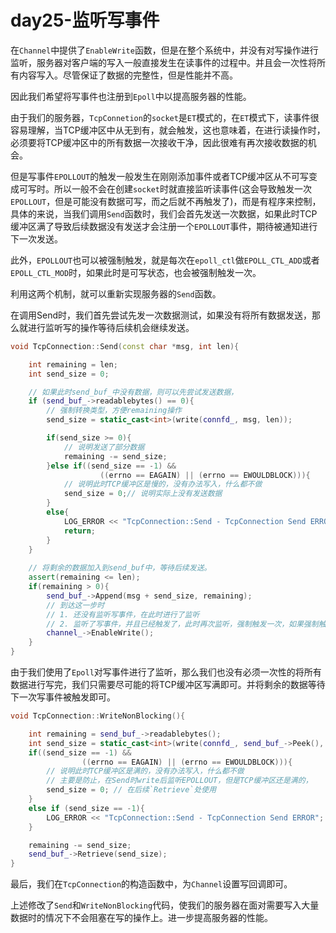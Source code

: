 # day25-监听写事件

在`Channel`中提供了`EnableWrite`函数，但是在整个系统中，并没有对写操作进行监听，服务器对客户端的写入一般直接发生在读事件的过程中。并且会一次性将所有内容写入。尽管保证了数据的完整性，但是性能并不高。

因此我们希望将写事件也注册到`Epoll`中以提高服务器的性能。

由于我们的服务器，`TcpConnetion`的`socket`是`ET`模式的，在`ET`模式下，读事件很容易理解，当TCP缓冲区中从无到有，就会触发，这也意味着，在进行读操作时，必须要将TCP缓冲区中的所有数据一次接收干净，因此很难有再次接收数据的机会。

但是写事件`EPOLLOUT`的触发一般发生在刚刚添加事件或者TCP缓冲区从不可写变成可写时。所以一般不会在创建`socket`时就直接监听读事件(这会导致触发一次`EPOLLOUT`，但是可能没有数据可写，而之后就不再触发了)，而是有程序来控制，具体的来说，当我们调用`Send`函数时，我们会首先发送一次数据，如果此时TCP缓冲区满了导致后续数据没有发送才会注册一个`EPOLLOUT`事件，期待被通知进行下一次发送。


此外，`EPOLLOUT`也可以被强制触发，就是每次在`epoll_ctl`做`EPOLL_CTL_ADD`或者`EPOLL_CTL_MOD`时，如果此时是可写状态，也会被强制触发一次。

利用这两个机制，就可以重新实现服务器的`Send`函数。

在调用Send时，我们首先尝试先发一次数据测试，如果没有将所有数据发送，那么就进行监听写的操作等待后续机会继续发送。
```c++
void TcpConnection::Send(const char *msg, int len){

    int remaining = len;
    int send_size = 0;

    // 如果此时send_buf_中没有数据，则可以先尝试发送数据，
    if (send_buf_->readablebytes() == 0){
        // 强制转换类型，方便remaining操作
        send_size = static_cast<int>(write(connfd_, msg, len));

        if(send_size >= 0){
            // 说明发送了部分数据
            remaining -= send_size;
        }else if((send_size == -1) && 
                    ((errno == EAGAIN) || (errno == EWOULDBLOCK))){
            // 说明此时TCP缓冲区是慢的，没有办法写入，什么都不做
            send_size = 0;// 说明实际上没有发送数据
        }
        else{
            LOG_ERROR << "TcpConnection::Send - TcpConnection Send ERROR";
            return;
        }
    }
    
    // 将剩余的数据加入到send_buf中，等待后续发送。
    assert(remaining <= len);
    if(remaining > 0){
        send_buf_->Append(msg + send_size, remaining);
        // 到达这一步时
        // 1. 还没有监听写事件，在此时进行了监听
        // 2. 监听了写事件，并且已经触发了，此时再次监听，强制触发一次，如果强制触发失败，仍然可以等待后续TCP缓冲区可写。
        channel_->EnableWrite();
    }
}
```

由于我们使用了`Epoll`对写事件进行了监听，那么我们也没有必须一次性的将所有数据进行写完，我们只需要尽可能的将TCP缓冲区写满即可。并将剩余的数据等待下一次写事件被触发即可。

```c++
void TcpConnection::WriteNonBlocking(){

    int remaining = send_buf_->readablebytes();
    int send_size = static_cast<int>(write(connfd_, send_buf_->Peek(), remaining));
    if((send_size == -1) && 
                ((errno == EAGAIN) || (errno == EWOULDBLOCK))){
        // 说明此时TCP缓冲区是满的，没有办法写入，什么都不做 
        // 主要是防止，在Send时write后监听EPOLLOUT，但是TCP缓冲区还是满的，
        send_size = 0; // 在后续`Retrieve`处使用
    }
    else if (send_size == -1){
        LOG_ERROR << "TcpConnection::Send - TcpConnection Send ERROR";
    }

    remaining -= send_size;
    send_buf_->Retrieve(send_size);
}
```

最后，我们在`TcpConnection`的构造函数中，为`Channel`设置写回调即可。

上述修改了`Send`和`WriteNonBlocking`代码，使我们的服务器在面对需要写入大量数据时的情况下不会阻塞在写的操作上。进一步提高服务器的性能。
